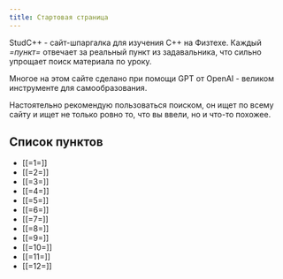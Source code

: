 ```yaml
---
title: Стартовая страница
---
```


StudC++ - cайт-шпаргалка для изучения C++ на Физтехе. Каждый *=пункт=* отвечает за реальный пункт из задавальника, что сильно упрощает поиск материала по уроку.

Многое на этом сайте сделано при помощи GPT от OpenAI - великом инструменте для самообразования.

Настоятельно рекомендую пользоваться поиском, он ищет по всему сайту и ищет не только ровно то, что вы ввели, но и что-то похожее.

## Список пунктов

- [[=1=]]
- [[=2=]]
- [[=3=]]
- [[=4=]]
- [[=5=]]
- [[=6=]]
- [[=7=]]
- [[=8=]]
- [[=9=]]
- [[=10=]]
- [[=11=]]
- [[=12=]]